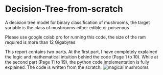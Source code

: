 # Decision-Tree-from-scratch
A decision tree model for binary classification of mushrooms, the target variable is the class of mushrooms either edible or poisenous

Please use google colab pro for running this code, the size of the ram required is more than 12 Gigabytes

This report contains two parts. At the first part, I have completely explained the logic and mathematical intuition behind the code (Page 1 to 10). While at the second part (Page 11 to 19), the python code implementation is fully explained. The code is written from the scratch.
![magical mushrooms](https://github.com/user-attachments/assets/5976bae2-a1ec-43ec-bd86-0f7b0b2ab4cb)
